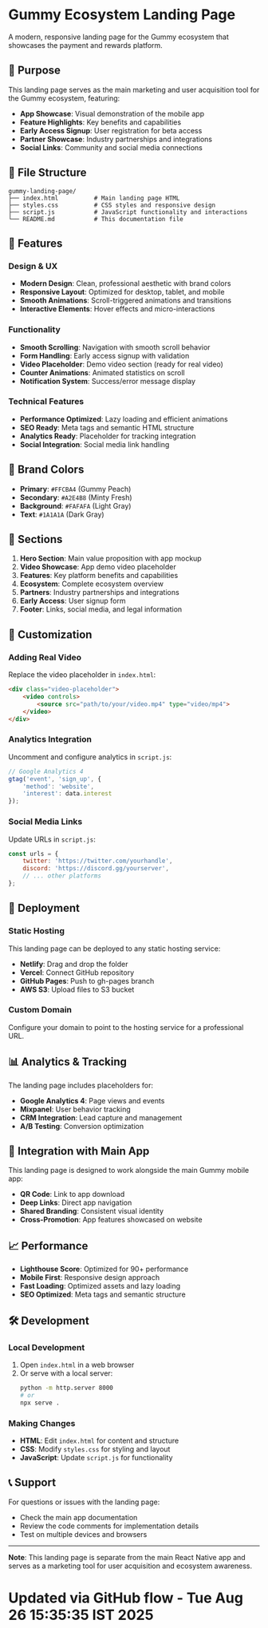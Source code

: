 # Gummy Ecosystem Landing Page

A modern, responsive landing page for the Gummy ecosystem that showcases the payment and rewards platform.

## 🎯 Purpose

This landing page serves as the main marketing and user acquisition tool for the Gummy ecosystem, featuring:

- **App Showcase**: Visual demonstration of the mobile app
- **Feature Highlights**: Key benefits and capabilities
- **Early Access Signup**: User registration for beta access
- **Partner Showcase**: Industry partnerships and integrations
- **Social Links**: Community and social media connections

## 📁 File Structure

```
gummy-landing-page/
├── index.html          # Main landing page HTML
├── styles.css          # CSS styles and responsive design
├── script.js           # JavaScript functionality and interactions
└── README.md           # This documentation file
```

## 🚀 Features

### Design & UX
- **Modern Design**: Clean, professional aesthetic with brand colors
- **Responsive Layout**: Optimized for desktop, tablet, and mobile
- **Smooth Animations**: Scroll-triggered animations and transitions
- **Interactive Elements**: Hover effects and micro-interactions

### Functionality
- **Smooth Scrolling**: Navigation with smooth scroll behavior
- **Form Handling**: Early access signup with validation
- **Video Placeholder**: Demo video section (ready for real video)
- **Counter Animations**: Animated statistics on scroll
- **Notification System**: Success/error message display

### Technical Features
- **Performance Optimized**: Lazy loading and efficient animations
- **SEO Ready**: Meta tags and semantic HTML structure
- **Analytics Ready**: Placeholder for tracking integration
- **Social Integration**: Social media link handling

## 🎨 Brand Colors

- **Primary**: `#FFCBA4` (Gummy Peach)
- **Secondary**: `#A2E4B8` (Minty Fresh)
- **Background**: `#FAFAFA` (Light Gray)
- **Text**: `#1A1A1A` (Dark Gray)

## 📱 Sections

1. **Hero Section**: Main value proposition with app mockup
2. **Video Showcase**: App demo video placeholder
3. **Features**: Key platform benefits and capabilities
4. **Ecosystem**: Complete ecosystem overview
5. **Partners**: Industry partnerships and integrations
6. **Early Access**: User signup form
7. **Footer**: Links, social media, and legal information

## 🔧 Customization

### Adding Real Video
Replace the video placeholder in `index.html`:
```html
<div class="video-placeholder">
    <video controls>
        <source src="path/to/your/video.mp4" type="video/mp4">
    </video>
</div>
```

### Analytics Integration
Uncomment and configure analytics in `script.js`:
```javascript
// Google Analytics 4
gtag('event', 'sign_up', {
    'method': 'website',
    'interest': data.interest
});
```

### Social Media Links
Update URLs in `script.js`:
```javascript
const urls = {
    twitter: 'https://twitter.com/yourhandle',
    discord: 'https://discord.gg/yourserver',
    // ... other platforms
};
```

## 🚀 Deployment

### Static Hosting
This landing page can be deployed to any static hosting service:

- **Netlify**: Drag and drop the folder
- **Vercel**: Connect GitHub repository
- **GitHub Pages**: Push to gh-pages branch
- **AWS S3**: Upload files to S3 bucket

### Custom Domain
Configure your domain to point to the hosting service for a professional URL.

## 📊 Analytics & Tracking

The landing page includes placeholders for:
- **Google Analytics 4**: Page views and events
- **Mixpanel**: User behavior tracking
- **CRM Integration**: Lead capture and management
- **A/B Testing**: Conversion optimization

## 🔗 Integration with Main App

This landing page is designed to work alongside the main Gummy mobile app:
- **QR Code**: Link to app download
- **Deep Links**: Direct app navigation
- **Shared Branding**: Consistent visual identity
- **Cross-Promotion**: App features showcased on website

## 📈 Performance

- **Lighthouse Score**: Optimized for 90+ performance
- **Mobile First**: Responsive design approach
- **Fast Loading**: Optimized assets and lazy loading
- **SEO Optimized**: Meta tags and semantic structure

## 🛠️ Development

### Local Development
1. Open `index.html` in a web browser
2. Or serve with a local server:
   ```bash
   python -m http.server 8000
   # or
   npx serve .
   ```

### Making Changes
- **HTML**: Edit `index.html` for content and structure
- **CSS**: Modify `styles.css` for styling and layout
- **JavaScript**: Update `script.js` for functionality

## 📞 Support

For questions or issues with the landing page:
- Check the main app documentation
- Review the code comments for implementation details
- Test on multiple devices and browsers

---

**Note**: This landing page is separate from the main React Native app and serves as a marketing tool for user acquisition and ecosystem awareness.
# Updated via GitHub flow - Tue Aug 26 15:35:35 IST 2025
